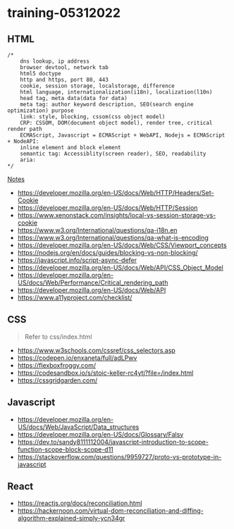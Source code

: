# training-05312022

## HTML
```
/* 
    dns lookup, ip address
    browser devtool, network tab
    html5 doctype
    http and https, port 80, 443
    cookie, session storage, localstorage, difference
    html language, internationalization(i18n), localization(l10n)
    head tag, meta data(data for data)
    meta tag: author keyword description, SEO(search engine optimization) purpose
    link: style, blocking, cssom(css object model)
    CRP: CSSOM, DOM(document object model), render tree, critical render path
    ECMAScript, Javascript = ECMAScript + WebAPI, Nodejs = ECMAScript + NodeAPI:
    inline element and block element
    semantic tag: Accessiblity(screen reader), SEO, readability
    aria: 
*/
```
[Notes](https://www.evernote.com/shard/s479/client/snv?noteGuid=ce817616-12e3-4200-9790-56aa2b778417&noteKey=d0108dd687f81eda11f9c6471cec1a72&sn=https%3A%2F%2Fwww.evernote.com%2Fshard%2Fs479%2Fsh%2Fce817616-12e3-4200-9790-56aa2b778417%2Fd0108dd687f81eda11f9c6471cec1a72&title=HTML)
- https://developer.mozilla.org/en-US/docs/Web/HTTP/Headers/Set-Cookie
- https://developer.mozilla.org/en-US/docs/Web/HTTP/Session
- https://www.xenonstack.com/insights/local-vs-session-storage-vs-cookie
- https://www.w3.org/International/questions/qa-i18n.en
- https://www.w3.org/International/questions/qa-what-is-encoding
- https://developer.mozilla.org/en-US/docs/Web/CSS/Viewport_concepts
- https://nodejs.org/en/docs/guides/blocking-vs-non-blocking/
- https://javascript.info/script-async-defer
- https://developer.mozilla.org/en-US/docs/Web/API/CSS_Object_Model
- https://developer.mozilla.org/en-US/docs/Web/Performance/Critical_rendering_path
- https://developer.mozilla.org/en-US/docs/Web/API
- https://www.a11yproject.com/checklist/

## CSS
> Refer to css/index.html
- https://www.w3schools.com/cssref/css_selectors.asp
- https://codepen.io/enxaneta/full/adLPwv
- https://flexboxfroggy.com/
- https://codesandbox.io/s/stoic-keller-rc4ytj?file=/index.html
- https://cssgridgarden.com/

## Javascript
- https://developer.mozilla.org/en-US/docs/Web/JavaScript/Data_structures
- https://developer.mozilla.org/en-US/docs/Glossary/Falsy
- https://dev.to/sandy8111112004/javascript-introduction-to-scope-function-scope-block-scope-d11
- https://stackoverflow.com/questions/9959727/proto-vs-prototype-in-javascript

## React
- https://reactjs.org/docs/reconciliation.html
- https://hackernoon.com/virtual-dom-reconciliation-and-diffing-algorithm-explained-simply-ycn34gr